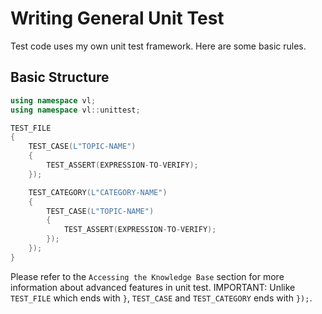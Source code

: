 # Writing General Unit Test

Test code uses my own unit test framework. Here are some basic rules.

## Basic Structure

```C++
using namespace vl;
using namespace vl::unittest;

TEST_FILE
{
	TEST_CASE(L"TOPIC-NAME")
	{
    	TEST_ASSERT(EXPRESSION-TO-VERIFY);
	});

	TEST_CATEGORY(L"CATEGORY-NAME")
	{
		TEST_CASE(L"TOPIC-NAME")
		{
			TEST_ASSERT(EXPRESSION-TO-VERIFY);
		});
	});
}
```

Please refer to the `Accessing the Knowledge Base` section for more information about advanced features in unit test.
IMPORTANT: Unlike `TEST_FILE` which ends with `}`, `TEST_CASE` and `TEST_CATEGORY` ends with `});`.